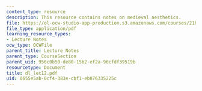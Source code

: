 ```yaml
---
content_type: resource
description: This resource contains notes on medieval aesthetics.
file: https://ol-ocw-studio-app-production.s3.amazonaws.com/courses/21h-522-japan-in-the-age-of-the-samurai-history-and-film-fall-2006/0655e5ab0cf4383ecbf1eb876335225c_dl_lec12.pdf
file_type: application/pdf
learning_resource_types:
- Lecture Notes
ocw_type: OCWFile
parent_title: Lecture Notes
parent_type: CourseSection
parent_uid: 956c0b50-de80-15b2-ef2a-96cfdf39519b
resourcetype: Document
title: dl_lec12.pdf
uid: 0655e5ab-0cf4-383e-cbf1-eb876335225c
---
```


